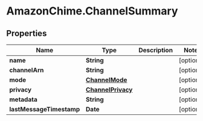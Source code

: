 # AmazonChime.ChannelSummary

## Properties

Name | Type | Description | Notes
------------ | ------------- | ------------- | -------------
**name** | **String** |  | [optional] 
**channelArn** | **String** |  | [optional] 
**mode** | [**ChannelMode**](ChannelMode.md) |  | [optional] 
**privacy** | [**ChannelPrivacy**](ChannelPrivacy.md) |  | [optional] 
**metadata** | **String** |  | [optional] 
**lastMessageTimestamp** | **Date** |  | [optional] 


